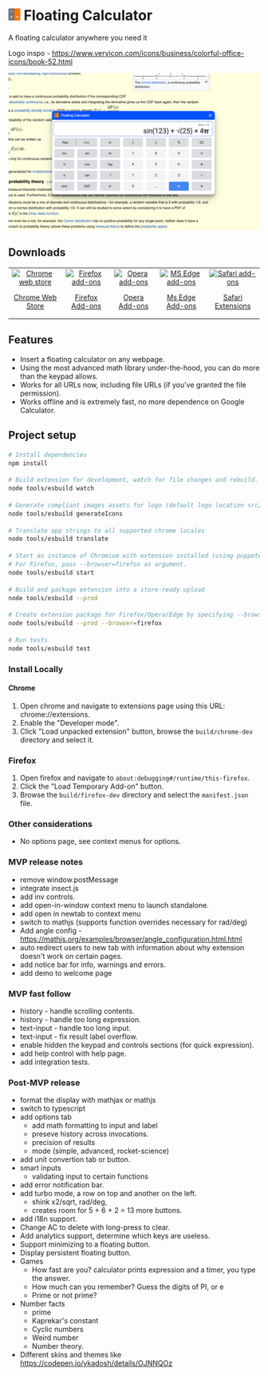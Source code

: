 # ![logo](src/assets/logo-24x24.png) Floating Calculator

A floating calculator anywhere you need it

Logo inspo - https://www.veryicon.com/icons/business/colorful-office-icons/book-52.html

![Screenshot](src/assets/screenshot.JPEG "Screenshot")

## Downloads
<table cellspacing="0" cellpadding="0">
  <tr style="text-align: center">
    <td valign="center">
      <a align="center" href="https://chrome.google.com/webstore/detail/floating-calculator/mbfnbhfjnjeedaknilkfegfnnmmmmpmn">
        <img src="src/assets/chrome-logo.png" alt="Chrome web store" width="50" />
        <p align="center">Chrome Web Store</p>
      </a>
    </td>
    <td valign="center">
      <a href="https://addons.mozilla.org/firefox/extensions/">
        <img src="src/assets/firefox-logo.png" alt="Firefox add-ons" width="50" />
        <p align="center">Firefox Add-ons</p>
      </a>
    </td>
        <td valign="center">
      <a href="https://addons.opera.com/en/extensions/">
        <img src="src/assets/opera-logo.png" alt="Opera add-ons" width="50"/>
        <p align="center">Opera Add-ons</p>
      </a>
    </td>
        <td valign="center">
      <a href="https://microsoftedge.microsoft.com/addons">
        <img src="src/assets/ms-edge-logo.png" alt="MS Edge add-ons" width="50" />
        <p align="center">Ms Edge Add-ons</p>
      </a>
    </td>
        <td valign="center">
      <a href="https://apps.apple.com/app/apple-store/">
        <img src="src/assets/safari-logo.png" alt="Safari add-ons" width="50" />
        <p align="center">Safari Extensions</p>
      </a>
    </td>
  </tr>
</table>

## Features

* Insert a floating calculator on any webpage.
* Using the most advanced math library under-the-hood, you can do more than the keypad allows.
* Works for all URLs now, including file URLs (if you've granted the file permission).
* Works offline and is extremely fast, no more dependence on Google Calculator.

## Project setup

```bash
# Install dependencies
npm install

# Build extension for development, watch for file changes and rebuild.
node tools/esbuild watch

# Generate compliant images assets for logo (default logo location src/assets/logo.png)
node tools/esbuild generateIcons

# Translate app strings to all supported chrome locales
node tools/esbuild translate

# Start an instance of Chromium with extension installed (using puppeteer)
# For Firefox, pass --browser=firefox as argument.
node tools/esbuild start 

# Build and package extension into a store-ready upload
node tools/esbuild --prod 

# Create extension package for Firefox/Opera/Edge by specifying --browser argument
node tools/esbuild --prod --browser=firefox

# Run tests
node tools/esbuild test
```

### Install Locally

#### Chrome
1. Open chrome and navigate to extensions page using this URL: chrome://extensions.
2. Enable the "Developer mode".
3. Click "Load unpacked extension" button, browse the `build/chrome-dev` directory and select it.

### Firefox
1. Open firefox and navigate to `about:debugging#/runtime/this-firefox`.
2. Click the "Load Temporary Add-on" button.
3. Browse the `build/firefox-dev` directory and select the `manifest.json` file.


### Other considerations
* No options page, see context menus for options.


### MVP release notes
- remove window.postMessage <DONE>
- integrate insect.js <DONE>
- add inv controls. <DONE>
- add open-in-window context menu to launch standalone. <DONE>
- add open in newtab to context menu <DONE>
- switch to mathjs (supports function overrides necessary for rad/deg) <DONE>
- Add angle config - https://mathjs.org/examples/browser/angle_configuration.html.html <DONE>
- auto redirect users to new tab with information about why extension doesn't work on certain pages. <DONE>
- add notice bar for info, warnings and errors. <DONE>
- add demo to welcome page <DONE>

### MVP fast follow
- history - handle scrolling contents.
- history - handle too long expression.
- text-input - handle too long input.
- text-input - fix result label overflow.
- enable hidden the keypad and controls sections (for quick expression).
- add help control with help page.
- add integration tests.

### Post-MVP release
- format the display with mathjax or mathjs
- switch to typescript
- add options tab
  - add math formatting to input and label
  - preseve history across invocations.
  - precision of results
  - mode (simple, advanced, rocket-science)
- add unit convertion tab or button.
- smart inputs 
  - validating input to certain functions
- add error notification bar.
- add turbo mode, a row on top and another on the left.
  - shink x2/sqrt, rad/deg, 
  - creates room for 5 + 6 + 2 = 13 more buttons.
- add i18n support.
- Change AC to delete with long-press to clear.
- Add analytics support, determine which keys are useless.
- Support minimizing to a floating button.
- Display persistent floating button.
- Games
  - How fast are you? calculator prints expression and a timer, you type the answer.
  - How much can you remember? Guess the digits of PI, or e
  - Prime or not prime?
- Number facts
  - prime
  - Kaprekar's constant
  - Cyclic numbers
  - Weird number
  - Number theory.
- Different skins and themes like https://codepen.io/ykadosh/details/OJNNQOz

